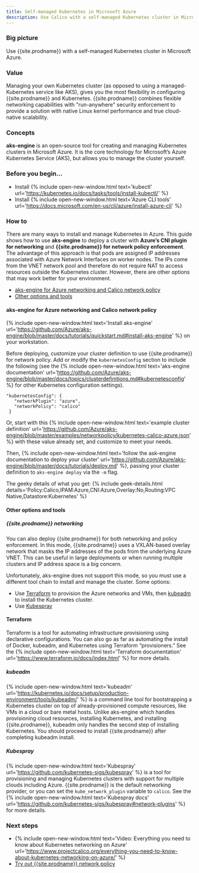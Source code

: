 ```yaml
---
title: Self-managed Kubernetes in Microsoft Azure
description: Use Calico with a self-managed Kubernetes cluster in Microsoft Azure.
---
```


### Big picture

Use {{site.prodname}} with a self-managed Kubernetes cluster in Microsoft Azure.

### Value

Managing your own Kubernetes cluster (as opposed to using a managed-Kubernetes service like AKS), gives you the most flexibility in configuring {{site.prodname}} and Kubernetes. {{site.prodname}} combines flexible networking capabilities with "run-anywhere" security enforcement to provide a solution with native Linux kernel performance and true cloud-native scalability.

### Concepts

**aks-engine** is an open-source tool for creating and managing Kubernetes clusters in Microsoft Azure. It is the core technology for Microsoft’s Azure Kubernetes Service (AKS), but allows you to manage the cluster yourself.

### Before you begin...

- Install {% include open-new-window.html text='kubectl' url='https://kubernetes.io/docs/tasks/tools/install-kubectl/' %}
- Install {% include open-new-window.html text='Azure CLI tools' url='https://docs.microsoft.com/en-us/cli/azure/install-azure-cli' %}

### How to

There are many ways to install and manage Kubernetes in Azure. This guide shows how to use **aks-engine** to deploy a cluster with **Azure’s CNI plugin for networking** and **{{site.prodname}} for network policy enforcement**. The advantage of this approach is that pods are assigned IP addresses associated with Azure Network Interfaces on worker nodes. The IPs come from the VNET network pool and therefore do not require NAT to access resources outside the Kubernetes cluster. However, there are other options that may work better for your environment.

- [aks-engine for Azure networking and Calico network policy](#aks-engine-for-azure-networking-and-calico-network-policy)
- [Other options and tools](#other-options-and-tools)

#### aks-engine for Azure networking and Calico network policy

{% include open-new-window.html text='Install aks-engine' url='https://github.com/Azure/aks-engine/blob/master/docs/tutorials/quickstart.md#install-aks-engine' %} on your workstation.

Before deploying, customize your cluster definition to use {{site.prodname}} for network policy.  Add or modify the `kubernetesConfig` section to include the following (see the {% include open-new-window.html text='aks-engine documentation' url='https://github.com/Azure/aks-engine/blob/master/docs/topics/clusterdefinitions.md#kubernetesconfig' %} for other Kubernetes configuration settings).

```
"kubernetesConfig": {
   "networkPlugin": "azure",
   "networkPolicy": "calico"
 }
```

Or, start with this {% include open-new-window.html text='example cluster definition' url='https://github.com/Azure/aks-engine/blob/master/examples/networkpolicy/kubernetes-calico-azure.json' %} with these value already set, and customize to meet your needs.

Then, {% include open-new-window.html text='follow the ask-engine documentation to deploy your cluster' url='https://github.com/Azure/aks-engine/blob/master/docs/tutorials/deploy.md' %}, passing your cluster definition to `aks-engine deploy` via the `-m` flag.

The geeky details of what you get:
{% include geek-details.html details='Policy:Calico,IPAM:Azure,CNI:Azure,Overlay:No,Routing:VPC Native,Datastore:Kubernetes' %}

#### Other options and tools

##### {{site.prodname}} networking

You can also deploy {{site.prodname}} for both networking and policy enforcement. In this mode, {{site.prodname}} uses a VXLAN-based overlay network that masks the IP addresses of the pods from the underlying Azure VNET. This can be useful in large deployments or when running multiple clusters and IP address space is a big concern.

Unfortunately, aks-engine does not support this mode, so you must use a different tool chain to install and manage the cluster. Some options:

- Use [Terraform](#terraform) to provision the Azure networks and VMs, then [kubeadm](#kubeadm) to install the Kubernetes cluster.
- Use [Kubespray](#kubespray)

#### Terraform

Terraform is a tool for automating infrastructure provisioning using declarative configurations.  You can also go as far as automating the install of Docker, kubeadm, and Kubernetes using Terraform “provisioners.” See the {% include open-new-window.html text='Terraform documentation' url='https://www.terraform.io/docs/index.html' %} for more details.

##### kubeadm

{% include open-new-window.html text='kubeadm' url='https://kubernetes.io/docs/setup/production-environment/tools/kubeadm/' %} is a command line tool for bootstrapping a Kubernetes cluster on top of already-provisioned compute resources, like VMs in a cloud or bare metal hosts. Unlike aks-engine which handles provisioning cloud resources, installing Kubernetes, and installing {{site.prodname}}, kubeadm only handles the second step of installing Kubernetes. You should proceed to install {{site.prodname}} after completing kubeadm install.

##### Kubespray

{% include open-new-window.html text='Kubespray' url='https://github.com/kubernetes-sigs/kubespray' %} is a tool for provisioning and managing Kubernetes clusters with support for multiple clouds including Azure.  {{site.prodname}} is the default networking provider, or you can set the `kube_network_plugin` variable to `calico`. See the {% include open-new-window.html text='Kubespray docs' url='https://github.com/kubernetes-sigs/kubespray#network-plugins' %} for more details.

### Next steps

- {% include open-new-window.html text='Video: Everything you need to know about Kubernetes networking on Azure' url='https://www.projectcalico.org/everything-you-need-to-know-about-kubernetes-networking-on-azure/' %}
- [Try out {{site.prodname}} network policy]({{site.baseurl}}/security/calico-network-policy)
